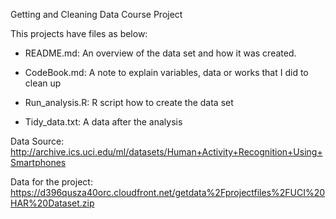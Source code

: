 Getting and Cleaning Data Course Project

This projects have files as below:

- README.md:
    An overview of the data set and how it was created.

- CodeBook.md:
    A note to explain variables, data or works that I did to clean up

- Run_analysis.R:
    R script how to create the data set

- Tidy_data.txt:
    A data after the analysis
    

Data Source:
  http://archive.ics.uci.edu/ml/datasets/Human+Activity+Recognition+Using+Smartphones

Data for the project:
  https://d396qusza40orc.cloudfront.net/getdata%2Fprojectfiles%2FUCI%20HAR%20Dataset.zip
